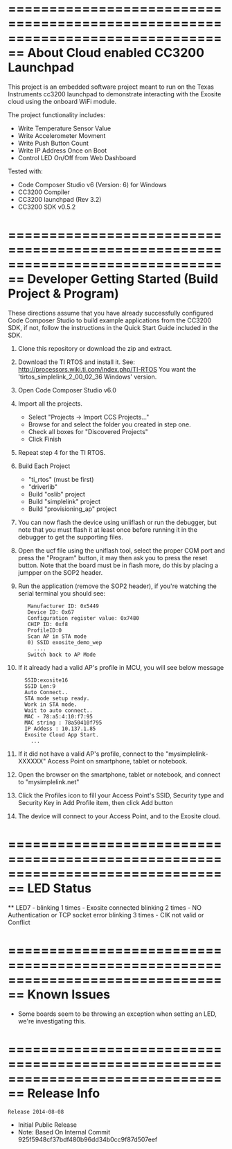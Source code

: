 ================================================================================
About Cloud enabled CC3200 Launchpad
================================================================================

This project is an embedded software project meant to run on the Texas
Instruments cc3200 launchpad to demonstrate interacting with
the Exosite cloud using the onboard WiFi module.

The project functionality includes:

  * Write Temperature Sensor Value
  * Write Accelerometer Movment
  * Write Push Button Count
  * Write IP Address Once on Boot
  * Control LED On/Off from Web Dashboard

Tested with:
  * Code Composer Studio v6 (Version: 6) for Windows
  * CC3200 Compiler
  * CC3200 launchpad (Rev 3.2)
  * CC3200 SDK v0.5.2

================================================================================
Developer Getting Started (Build Project & Program)
================================================================================
These directions assume that you have already successfully configured Code
Composer Studio to build example applications from the CC3200 SDK, if not,
follow the instructions in the Quick Start Guide included in the SDK.

1) Clone this repository or download the zip and extract.

2) Download the TI RTOS and install it.
   See: http://processors.wiki.ti.com/index.php/TI-RTOS You want the
   'tirtos_simplelink_2_00_02_36 Windows' version.

3) Open Code Composer Studio v6.0

4) Import all the projects.
   * Select "Projects -> Import CCS Projects..."
   * Browse for and select the folder you created in step one.
   * Check all boxes for "Discovered Projects"
   * Click Finish

5) Repeat step 4 for the TI RTOS.

6) Build Each Project
   * "ti_rtos" (must be first)
   * "driverlib"
   * Build "oslib" project
   * Build "simplelink" project
   * Build "provisioning_ap" project

7) You can now flash the device using uniiflash or run the debugger, but note
   that you must flash it at least once before running it in the debugger to get
   the supporting files.

8) Open the ucf file using the uniflash tool, select the proper COM port and
   press the "Program" button, it may then ask you to press the reset button.
   Note that the board must be in flash more, do this by placing a jumpper on
   the SOP2 header. 

9) Run the application (remove the SOP2 header), if you're watching the serial
   terminal you should see:

          Manufacturer ID: 0x5449
          Device ID: 0x67
          Configuration register value: 0x7480
          CHIP ID: 0xf8
          ProfileID:0
          Scan AP in STA mode
          0) SSID exosite_demo_wep
            ....
          Switch back to AP Mode

10) If it already had a valid AP's profile in MCU, you will see below message

          SSID:exosite16
          SSID Len:9
          Auto Connect..
          STA mode setup ready.
          Work in STA mode.
          Wait to auto connect..
          MAC - 78:a5:4:10:f7:95
          MAC string : 78a50410f795
          IP Addess : 10.137.1.85
          Exosite Cloud App Start.
            ...

11) If it did not have a valid AP's profile, connect to the
    "mysimplelink-XXXXXX" Access Point on smartphone, tablet or notebook.

12) Open the browser on the smartphone, tablet or notebook, and connect to
    "mysimplelink.net"

13) Click the Profiles icon to fill your Access Point's SSID, Security type
    and Security Key in Add Profile item, then click Add button

14) The device will connect to your Access Point, and to the Exosite cloud.

================================================================================
LED Status
================================================================================
** LED7 - blinking 1 times - Exosite connected
          blinking 2 times - NO Authentication or TCP socket error
          blinking 3 times - CIK not valid or Conflict

================================================================================
Known Issues
================================================================================
* Some boards seem to be throwing an exception when setting an LED, we're
  investigating this.

================================================================================
Release Info
================================================================================
~~~~~~~~~~~~~~~~~~~~~~~~~~~~~~~~~~~~~~~~~~~~~~~~~~~~~~~~~~~~~~~~~~~~~~~~~~~~~~~~
Release 2014-08-08
~~~~~~~~~~~~~~~~~~~~~~~~~~~~~~~~~~~~~~~~~~~~~~~~~~~~~~~~~~~~~~~~~~~~~~~~~~~~~~~~

* Initial Public Release
* Note: Based On Internal Commit 925f5948cf37bdf480b96dd34b0cc9f87d507eef
